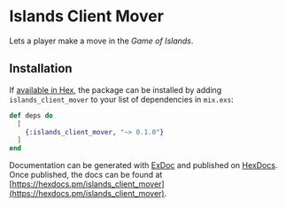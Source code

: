 # Islands Client Mover

Lets a player make a move in the _Game of Islands_.

## Installation

If [available in Hex](https://hex.pm/docs/publish), the package can be installed
by adding `islands_client_mover` to your list of dependencies in `mix.exs`:

```elixir
def deps do
  [
    {:islands_client_mover, "~> 0.1.0"}
  ]
end
```

Documentation can be generated with [ExDoc](https://github.com/elixir-lang/ex_doc)
and published on [HexDocs](https://hexdocs.pm). Once published, the docs can
be found at [https://hexdocs.pm/islands_client_mover](https://hexdocs.pm/islands_client_mover).

